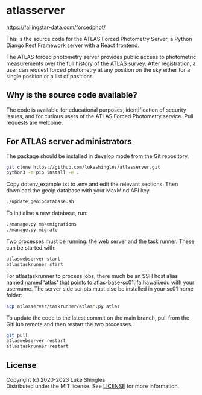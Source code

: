 # atlasserver

<https://fallingstar-data.com/forcedphot/>

This is the source code for the ATLAS Forced Photometry Server, a Python Django Rest Framework server with a React frontend.

The ATLAS forced photometry server provides public
access to photometric measurements over the full history of the ATLAS
survey. After registration, a user can request forced photometry at
any position on the sky either for a single position or a list of positions.

## Why is the source code available?
The code is available for educational purposes, identification of security issues, and for curious users of the ATLAS Forced Photometry service. Pull requests are welcome.

## For ATLAS server administrators
The package should be installed in develop mode from the Git repository.
```sh
git clone https://github.com/lukeshingles/atlasserver.git
python3 -m pip install -e .
```

Copy dotenv_example.txt to .env and edit the relevant sections. Then download the geoip database with your MaxMind API key.
```sh
./update_geoipdatabase.sh
```

To initialise a new database, run:
```sh
./manage.py makemigrations
./manage.py migrate
```

Two processes must be running: the web server and the task runner. These can be started with:
```sh
atlaswebserver start
atlastaskrunner start
```
For atlastaskrunner to process jobs, there much be an SSH host alias named named 'atlas' that points to atlas-base-sc01.ifa.hawaii.edu with your username. The server side scripts must also be installed in your sc01 home folder:
```sh
scp atlasserver/taskrunner/atlas*.py atlas
```

To update the code to the latest commit on the main branch, pull from the GitHub remote and then restart the two processes.
```sh
git pull
atlaswebserver restart
atlastaskrunner restart
```

## License
Copyright (c) 2020-2023 Luke Shingles
<br/>Distributed under the MIT license. See [LICENSE](https://github.com/lukeshingles/atlasserver/blob/main/LICENSE) for more information.